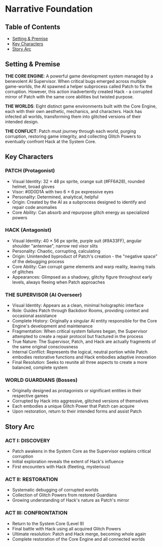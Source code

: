 # Narrative Foundation

## Table of Contents
- [Setting & Premise](#setting--premise)
- [Key Characters](#key-characters)
- [Story Arc](#story-arc)

## Setting & Premise

**THE CORE ENGINE**: A powerful game development system managed by a benevolent AI Supervisor. When critical bugs emerged across multiple game-worlds, the AI spawned a helper subprocess called Patch to fix the corruption. However, this action inadvertently created Hack - a corrupted mirror of Patch with the same core abilities but twisted purpose.

**THE WORLDS**: Eight distinct game environments built with the Core Engine, each with their own aesthetic, mechanics, and characters. Hack has infected all worlds, transforming them into glitched versions of their intended design.

**THE CONFLICT**: Patch must journey through each world, purging corruption, restoring game integrity, and collecting Glitch Powers to eventually confront Hack at the System Core.

## Key Characters

### PATCH (Protagonist)
- Visual Identity: 32 × 48 px sprite, orange suit (#FF6A28), rounded helmet, broad gloves
- Visor: #0D0D1A with two 6 × 6 px expressive eyes
- Personality: Determined, analytical, helpful
- Origin: Created by the AI as a subprocess designed to identify and repair code anomalies
- Core Ability: Can absorb and repurpose glitch energy as specialized powers

### HACK (Antagonist)
- Visual Identity: 40 × 56 px sprite, purple suit (#9A33FF), angular shoulder "antennae", narrow red visor slits
- Personality: Chaotic, corrupting, calculating
- Origin: Unintended byproduct of Patch's creation - the "negative space" of the debugging process
- Core Ability: Can corrupt game elements and warp reality, leaving trails of glitches
- Appearances: Glimpsed as a shadowy, glitchy figure throughout early levels, always fleeing when Patch approaches

### THE SUPERVISOR (AI Overseer)
- Visual Identity: Appears as a clean, minimal holographic interface
- Role: Guides Patch through Backdoor Rooms, providing context and occasional assistance
- Complete History: Originally a singular AI entity responsible for the Core Engine's development and maintenance
- Fragmentation: When critical system failures began, the Supervisor attempted to create a repair protocol but fractured in the process
- True Nature: The Supervisor, Patch, and Hack are actually fragments of the same original consciousness
- Internal Conflict: Represents the logical, neutral portion while Patch embodies restorative functions and Hack embodies adaptive innovation
- Final Resolution: Seeks to reunite all three aspects to create a more balanced, complete system

### WORLD GUARDIANS (Bosses)
- Originally designed as protagonists or significant entities in their respective games
- Corrupted by Hack into aggressive, glitched versions of themselves
- Each embodies a unique Glitch Power that Patch can acquire
- Upon restoration, return to their intended forms and assist Patch

## Story Arc

### ACT I: DISCOVERY
- Patch awakens in the System Core as the Supervisor explains critical corruption
- Initial exploration reveals the extent of Hack's influence
- First encounters with Hack (fleeting, mysterious)

### ACT II: RESTORATION
- Systematic debugging of corrupted worlds
- Collection of Glitch Powers from restored Guardians
- Growing understanding of Hack's nature as Patch's mirror

### ACT III: CONFRONTATION
- Return to the System Core (Level 9)
- Final battle with Hack using all acquired Glitch Powers
- Ultimate resolution: Patch and Hack merge, becoming whole again
- Complete restoration of the Core Engine and all connected worlds 